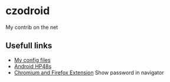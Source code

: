 # czodroid

My contrib on the net

## Usefull links

  - [My config files](https://github.com/czodroid/dotfiles)
  - [Android HP48s](https://github.com/czodroid/droid48sx)
  - [Chromium and Firefox Extension](https://github.com/czodroid/CzoShowPassword) Show password in navigator

